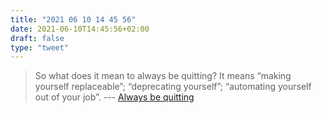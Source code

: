 ```yaml
---
title: "2021 06 10 14 45 56"
date: 2021-06-10T14:45:56+02:00
draft: false
type: "tweet"
---
```

> So what does it mean to always be quitting? It means “making yourself replaceable”; “deprecating yourself”; “automating yourself out of your job”. --- [Always be quitting](https://jmmv.dev/2021/04/always-be-quitting.html)
